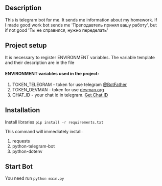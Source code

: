 ## Description

This is telegram bot for me. It sends me information about my homework.
If I made good work bot sends me 'Преподавтель принял вашу работу', but if
 not good 'Ты не справился, нужно переделать'

## Project setup

It is necessary to register ENVIRONMENT variables.
The variable template and their description are in the file

#### ENVIRONMENT variables used in the project:
1. TOKEN_TELEGRAM - token for use telegram [@BotFather](https://t.me/BotFather)
2. TOKEN_DEVMAN - token for use [devman.org](https://dvmn.org/)
3. CHAT_ID - your chat id in telegram. [Get Chat ID](https://t.me/userinfobot)

## Installation

Install libraries ```pip install -r requirements.txt```

This command will immediately install:
1. requests 
2. python-telegram-bot
3. python-dotenv

## Start Bot

You need run ```python main.py```





